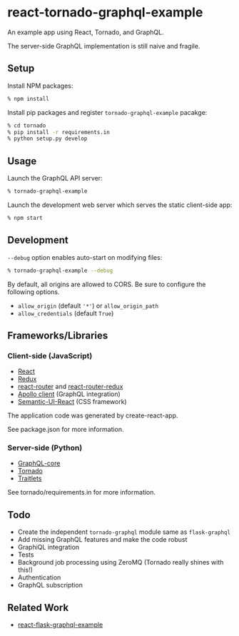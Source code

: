 react-tornado-graphql-example
=============================

An example app using React, Tornado, and GraphQL.

The server-side GraphQL implementation is still naive and fragile.

Setup
-----

Install NPM packages:

```sh
% npm install
```

Install pip packages and register `tornado-graphql-example` pacakge:

```sh
% cd tornado
% pip install -r requirements.in
% python setup.py develop
```

Usage
-----

Launch the GraphQL API server:

```sh
% tornado-graphql-example
```

Launch the development web server which serves the static client-side app:

```sh
% npm start
```

Development
-----------

`--debug` option enables auto-start on modifying files:

```sh
% tornado-graphql-example --debug
```

By default, all origins are allowed to CORS.
Be sure to configure the following options.

* `allow_origin` (default `'*'`) or `allow_origin_path`
* `allow_credentials` (default `True`)

Frameworks/Libraries
--------------------

### Client-side (JavaScript)

* [React](https://facebook.github.io/react/)
* [Redux](http://redux.js.org/)
* [react-router](https://github.com/ReactTraining/react-router) and
  [react-router-redux](https://github.com/reactjs/react-router-redux)
* [Apollo client](http://dev.apollodata.com/) (GraphQL integration)
* [Semantic-UI-React](http://react.semantic-ui.com/) (CSS framework)

The application code was generated by create-react-app.

See package.json for more information.

### Server-side (Python)

* [GraphQL-core](https://github.com/graphql-python/graphql-core)
* [Tornado](http://www.tornadoweb.org/)
* [Traitlets](http://traitlets.readthedocs.io/)

See tornado/requirements.in for more information.

Todo
----

* Create the independent `tornado-graphql` module same as `flask-graphql`
* Add missing GraphQL features and make the code robust
* GraphiQL integration
* Tests
* Background job processing using ZeroMQ (Tornado really shines with this!)
* Authentication
* GraphQL subscription

Related Work
------------

* [react-flask-graphql-example](https://github.com/yatsu/react-flask-graphql-example)
